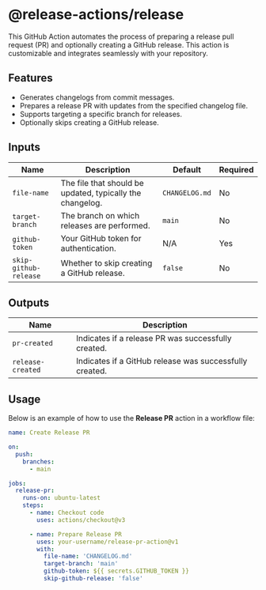 # @release-actions/release

This GitHub Action automates the process of preparing a release pull request (PR) and optionally creating a GitHub
release. This action is customizable and integrates seamlessly with your repository.

## Features

- Generates changelogs from commit messages.
- Prepares a release PR with updates from the specified changelog file.
- Supports targeting a specific branch for releases.
- Optionally skips creating a GitHub release.

## Inputs

| Name                  | Description                                               | Default        | Required |
|-----------------------|-----------------------------------------------------------|----------------|----------|
| `file-name`           | The file that should be updated, typically the changelog. | `CHANGELOG.md` | No       |
| `target-branch`       | The branch on which releases are performed.               | `main`         | No       |
| `github-token`        | Your GitHub token for authentication.                     | N/A            | Yes      |
| `skip-github-release` | Whether to skip creating a GitHub release.                | `false`        | No       |

## Outputs

| Name              | Description                                             |
|-------------------|---------------------------------------------------------|
| `pr-created`      | Indicates if a release PR was successfully created.     |
| `release-created` | Indicates if a GitHub release was successfully created. |

## Usage

Below is an example of how to use the **Release PR** action in a workflow file:

```yaml
name: Create Release PR

on:
  push:
    branches:
      - main

jobs:
  release-pr:
    runs-on: ubuntu-latest
    steps:
      - name: Checkout code
        uses: actions/checkout@v3

      - name: Prepare Release PR
        uses: your-username/release-pr-action@v1
        with:
          file-name: 'CHANGELOG.md'
          target-branch: 'main'
          github-token: ${{ secrets.GITHUB_TOKEN }}
          skip-github-release: 'false'
